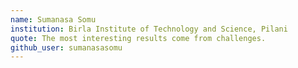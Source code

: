 ```yaml
---
name: Sumanasa Somu
institution: Birla Institute of Technology and Science, Pilani
quote: The most interesting results come from challenges.
github_user: sumanasasomu
---
```

